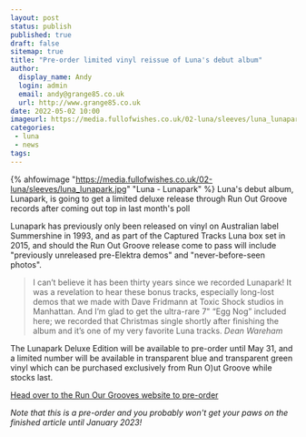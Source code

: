 ```yaml
---
layout: post
status: publish
published: true
draft: false
sitemap: true
title: "Pre-order limited vinyl reissue of Luna's debut album"
author: 
  display_name: Andy
  login: admin
  email: andy@grange85.co.uk
  url: http://www.grange85.co.uk
date: 2022-05-02 10:00
imageurl: https://media.fullofwishes.co.uk/02-luna/sleeves/luna_lunapark.jpg
categories:
 - luna
 - news
tags:
---
```

{% ahfowimage "https://media.fullofwishes.co.uk/02-luna/sleeves/luna_lunapark.jpg" "Luna - Lunapark" %}
Luna's debut album, Lunapark, is going to get a limited deluxe release through Run Out Groove records after coming out top in last month's poll

Lunapark has previously only been released on vinyl on Australian label Summershine in 1993, and as part of the Captured Tracks Luna box set in 2015, and should the Run Out Groove release come to pass will include "previously unreleased pre-Elektra demos" and "never-before-seen photos".

> I can’t believe it has been thirty years since we recorded Lunapark!  It was a revelation to hear these bonus tracks, especially long-lost demos that we made with Dave Fridmann at Toxic Shock studios in Manhattan. And I’m glad to  get the ultra-rare 7" “Egg Nog” included here; we recorded that Christmas single shortly after finishing the album and it’s one of my very favorite Luna tracks.
_Dean Wareham_

The Lunapark Deluxe Edition will be available to pre-order until May 31, and a limited number will be available in transparent blue and transparent green vinyl which can be purchased exclusively from Run O)ut Groove while stocks last.

[Head over to the Run Our Grooves website to pre-order](https://shop.runoutgroovevinyl.com/shop/lunapark-deluxe-d2c-edition-lp.html)

_Note that this is a pre-order and you probably won't get your paws on the finished article until January 2023!_
